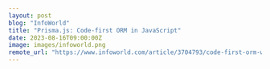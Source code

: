 ```yaml
---
layout: post
blog: "InfoWorld"
title: "Prisma.js: Code-first ORM in JavaScript"
date: 2023-08-16T09:00:00Z
image: images/infoworld.png
remote_url: "https://www.infoworld.com/article/3704793/code-first-orm-with-prismajs.html#tk.rss_applicationdevelopment"
---
```

